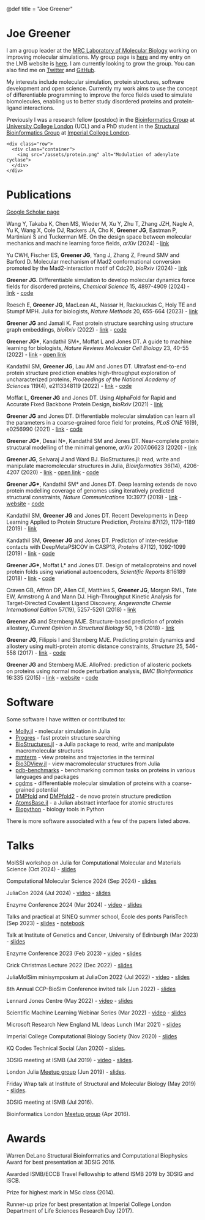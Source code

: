 @def title = "Joe Greener"

# Joe Greener

I am a group leader at the [MRC Laboratory of Molecular Biology](https://www2.mrc-lmb.cam.ac.uk) working on improving molecular simulations. My group page is [here](https://www2.mrc-lmb.cam.ac.uk/groups/greener) and my entry on the LMB website is [here](https://www2.mrc-lmb.cam.ac.uk/group-leaders/a-to-g/joe-greener). I am currently looking to grow the group. You can also find me on [Twitter](https://twitter.com/jgreener64) and [GitHub](https://github.com/jgreener64).

My interests include molecular simulation, protein structures, software development and open science. Currently my work aims to use the concept of differentiable programming to improve the force fields used to simulate biomolecules, enabling us to better study disordered proteins and protein-ligand interactions.

Previously I was a research fellow (postdoc) in the [Bioinformatics Group](http://bioinf.cs.ucl.ac.uk/introduction) at [University College London](https://www.ucl.ac.uk) (UCL) and a PhD student in the [Structural Bioinformatics Group](http://www.sbg.bio.ic.ac.uk/index.html) at [Imperial College London](https://www.imperial.ac.uk).

~~~
<div class="row">
  <div class="container">
    <img src="/assets/protein.png" alt="Modulation of adenylate cyclase">
  </div>
</div>
~~~

# Publications

[Google Scholar page](https://scholar.google.co.uk/citations?view_op=list_works&hl=en&user=IG6H3tIAAAAJ)

Wang Y, Takaba K, Chen MS, Wieder M, Xu Y, Zhu T, Zhang JZH, Nagle A, Yu K, Wang X, Cole DJ, Rackers JA, Cho K, __Greener JG__, Eastman P, Martiniani S and Tuckerman ME. On the design space between molecular mechanics and machine learning force fields, *arXiv* (2024) - [link](https://arxiv.org/abs/2409.01931)

Yu CWH, Fischer ES, __Greener JG__, Yang J, Zhang Z, Freund SMV and Barford D. Molecular mechanism of Mad2 conformational conversion promoted by the Mad2-interaction motif of Cdc20, *bioRxiv* (2024) - [link](https://www.biorxiv.org/content/10.1101/2024.03.03.583158)

__Greener JG__. Differentiable simulation to develop molecular dynamics force fields for disordered proteins, *Chemical Science* 15, 4897-4909 (2024) - [link](https://pubs.rsc.org/en/content/articlelanding/2024/sc/d3sc05230c) - [code](https://github.com/greener-group/GB99dms)

Roesch E, __Greener JG__, MacLean AL, Nassar H, Rackauckas C, Holy TE and Stumpf MPH. Julia for biologists, *Nature Methods* 20, 655-664 (2023) - [link](https://www.nature.com/articles/s41592-023-01832-z)

__Greener JG__ and Jamali K. Fast protein structure searching using structure graph embeddings, *bioRxiv* (2022) - [link](https://www.biorxiv.org/content/10.1101/2022.11.28.518224) - [code](https://github.com/greener-group/progres)

__Greener JG\*__, Kandathil SM\*, Moffat L and Jones DT. A guide to machine learning for biologists, *Nature Reviews Molecular Cell Biology* 23, 40-55 (2022) - [link](https://www.nature.com/articles/s41580-021-00407-0) - [open link](https://rdcu.be/cx9lv)

Kandathil SM, __Greener JG__, Lau AM and Jones DT. Ultrafast end-to-end protein structure prediction enables high-throughput exploration of uncharacterized proteins, *Proceedings of the National Academy of Sciences* 119(4), e2113348119 (2022) - [link](https://www.pnas.org/doi/full/10.1073/pnas.2113348119) - [code](https://github.com/psipred/DMPfold2)

Moffat L, __Greener JG__ and Jones DT. Using AlphaFold for Rapid and Accurate Fixed Backbone Protein Design, *bioRxiv* (2021) - [link](https://www.biorxiv.org/content/10.1101/2021.08.24.457549)

__Greener JG__ and Jones DT. Differentiable molecular simulation can learn all the parameters in a coarse-grained force field for proteins, *PLoS ONE* 16(9), e0256990 (2021) - [link](https://journals.plos.org/plosone/article?id=10.1371/journal.pone.0256990) - [code](https://github.com/psipred/cgdms)

__Greener JG\*__, Desai N\*, Kandathil SM and Jones DT. Near-complete protein structural modelling of the minimal genome, *arXiv* 2007.06623 (2020) - [link](https://arxiv.org/abs/2007.06623)

__Greener JG__, Selvaraj J and Ward BJ. BioStructures.jl: read, write and manipulate macromolecular structures in Julia, *Bioinformatics* 36(14), 4206-4207 (2020) - [link](https://academic.oup.com/bioinformatics/article/36/14/4206/5837108) - [open link](https://academic.oup.com/bioinformatics/advance-article/doi/10.1093/bioinformatics/btaa502/5837108?guestAccessKey=aec90643-1d43-4521-9883-4a4a669187da) - [code](https://github.com/BioJulia/BioStructures.jl)

__Greener JG\*__, Kandathil SM\* and Jones DT. Deep learning extends de novo protein modelling coverage of genomes using iteratively predicted structural constraints, *Nature Communications* 10:3977 (2019) - [link](https://www.nature.com/articles/s41467-019-11994-0) - [website](http://bioinf.cs.ucl.ac.uk/psipred) - [code](https://github.com/psipred/DMPfold)

Kandathil SM, __Greener JG__ and Jones DT. Recent Developments in Deep Learning Applied to Protein Structure Prediction, *Proteins* 87(12), 1179-1189 (2019) - [link](https://onlinelibrary.wiley.com/doi/10.1002/prot.25824)

Kandathil SM, __Greener JG__ and Jones DT. Prediction of inter-residue contacts with DeepMetaPSICOV in CASP13, *Proteins* 87(12), 1092-1099 (2019) - [link](https://onlinelibrary.wiley.com/doi/full/10.1002/prot.25779) - [code](https://github.com/psipred/DeepMetaPSICOV)

__Greener JG\*__, Moffat L\* and Jones DT. Design of metalloproteins and novel protein folds using variational autoencoders, *Scientific Reports* 8:16189 (2018) - [link](https://www.nature.com/articles/s41598-018-34533-1) - [code](https://github.com/psipred/protein-vae)

Craven GB, Affron DP, Allen CE, Matthies S, __Greener JG__, Morgan RML, Tate EW, Armstrong A and Mann DJ. High-Throughput Kinetic Analysis for Target-Directed Covalent Ligand Discovery, *Angewandte Chemie International Edition* 57(19), 5257-5261 (2018) - [link](http://onlinelibrary.wiley.com/doi/10.1002/anie.201711825/full)

__Greener JG__ and Sternberg MJE. Structure-based prediction of protein allostery, *Current Opinion in Structural Biology* 50, 1-8 (2018) - [link](http://www.sciencedirect.com/science/article/pii/S0959440X17301252)

__Greener JG__, Filippis I and Sternberg MJE. Predicting protein dynamics and allostery using multi-protein atomic distance constraints, *Structure* 25, 546-558 (2017) - [link](http://www.cell.com/structure/fulltext/S0969-2126(17)30008-4) - [code](https://github.com/jgreener64/ProteinEnsembles.jl)

__Greener JG__ and Sternberg MJE. AlloPred: prediction of allosteric pockets on proteins using normal mode perturbation analysis, *BMC Bioinformatics* 16:335 (2015) - [link](http://bmcbioinformatics.biomedcentral.com/articles/10.1186/s12859-015-0771-1) - [website](http://www.sbg.bio.ic.ac.uk/allopred/home) - [code](https://github.com/jgreener64/allopred)

# Software

Some software I have written or contributed to:
- [Molly.jl](https://github.com/JuliaMolSim/Molly.jl) - molecular simulation in Julia
- [Progres](https://github.com/greener-group/progres) - fast protein structure searching
- [BioStructures.jl](https://github.com/BioJulia/BioStructures.jl) - a Julia package to read, write and manipulate macromolecular structures
- [mmterm](https://github.com/jgreener64/mmterm) - view proteins and trajectories in the terminal
- [Bio3DView.jl](https://github.com/jgreener64/Bio3DView.jl) - view macromolecular structures from Julia
- [pdb-benchmarks](https://github.com/jgreener64/pdb-benchmarks) - benchmarking common tasks on proteins in various languages and packages
- [cgdms](https://github.com/psipred/cgdms) - differentiable molecular simulation of proteins with a coarse-grained potential
- [DMPfold](https://github.com/psipred/DMPfold) and [DMPfold2](https://github.com/psipred/DMPfold2) - de novo protein structure prediction
- [AtomsBase.jl](https://github.com/JuliaMolSim/AtomsBase.jl) - a Julian abstract interface for atomic structures
- [Biopython](http://biopython.org) - biology tools in Python

There is more software associated with a few of the papers listed above.

# Talks

MolSSI workshop on Julia for Computational Molecular and Materials Science (Oct 2024) - [slides](https://docs.google.com/presentation/d/1KSs22jJL2lYCQE3qKgEuZGYLLCoLB7XpRpN4jJu4a6I/edit?usp=sharing)

Computational Molecular Science 2024 (Sep 2024) - [slides](https://docs.google.com/presentation/d/1IJCnm6Q3XAN-CxlcEYXPuzPxLvfGp_EKnozutMI29Dg/edit?usp=sharing)

JuliaCon 2024 (Jul 2024) - [video](https://www.youtube.com/watch?v=XTE5HSo-jx8) - [slides](https://docs.google.com/presentation/d/1E7Ez4WQAOfizXirQdsILZp1UZfgV0U_BBoxEQm86ZVE/edit?usp=sharing)

Enzyme Conference 2024 (Mar 2024) - [video](https://www.youtube.com/live/fRZwgVbcdv8?si=xtBI_mNkLewFSgdG&t=2641) - [slides](https://docs.google.com/presentation/d/1az51CuXO-X3vDraJrASUK5Vn5fK8r2ijLJPvBze0sfE/edit?usp=sharing)

Talks and practical at SINEQ summer school, École des ponts ParisTech (Sep 2023) - [slides](https://docs.google.com/presentation/d/1SjzRi7jFbgFwP9kupwdtkxmr2x0OWjzzXwnoenCcCQg/edit?usp=sharing) - [notebook](https://github.com/noeblassel/SINEQSummerSchool2023/blob/main/notebooks/molly_average.ipynb)

Talk at Institute of Genetics and Cancer, University of Edinburgh (Mar 2023) - [slides](https://docs.google.com/presentation/d/11naV12vWIZ3TlmaX8-IB4nx6vUOwLXdcvZWABLPd09A/edit?usp=sharing)

Enzyme Conference 2023 (Feb 2023) - [video](https://www.youtube.com/watch?v=6G97jDVPlYc) - [slides](https://docs.google.com/presentation/d/1xsi2tbOJ3ceHu8-4izIMmo6M5EfnU1BrVwEtRBybZIM/edit?usp=sharing)

Crick Christmas Lecture 2022 (Dec 2022) - [slides](https://docs.google.com/presentation/d/1ilWqWmYNuuMeO-vhJqukBaGfW9FXa7WeFyykKuZmmzc/edit?usp=sharing)

JuliaMolSim minisymposium at JuliaCon 2022 (Jul 2022) - [video](https://youtu.be/trapn-yIv8g?t=1889) - [slides](https://docs.google.com/presentation/d/1Wkurom5G2N_qwqNueGwLCyYmpETT6dyeuW6UfUlrb5A/edit?usp=sharing)

8th Annual CCP-BioSim Conference invited talk (Jun 2022) - [slides](https://docs.google.com/presentation/d/1thJOrj8kAWKxLRWAEcDZ1tng0d2E4IWIyfJ4yot6wPs/edit?usp=sharing)

Lennard Jones Centre (May 2022) - [video](https://www.youtube.com/watch?v=0MLl6mQWtEQ) - [slides](https://docs.google.com/presentation/d/1jf9Zt58D1TWdc9p6YPxtGRNtlddvkSr8shWU5rTgIFM/edit?usp=sharing)

Scientific Machine Learning Webinar Series (Mar 2022) - [video](https://www.cmu.edu/aced/sciML.html) - [slides](https://docs.google.com/presentation/d/1Ukvmyt2tUPmGV6ryIgvuGMnJy5-b9awlmiPJfdMm4uQ/edit?usp=sharing)

Microsoft Research New England ML Ideas Lunch (Mar 2021) - [slides](https://docs.google.com/presentation/d/1FkSsUWMBQTbiGhc1u30qRcj25CslL5xnt9gAyqIcRjM/edit?usp=sharing)

Imperial College Computational Biology Society (Nov 2020) - [slides](https://docs.google.com/presentation/d/1zkJ8UwSwu2nsjIwHvIiTXL2z4fyxs_kJDjxjwoB8vBo/edit?usp=sharing)

KQ Codes Technical Social (Jan 2020) - [slides](https://docs.google.com/presentation/d/1wWdqTR1Ifls-psjcj-Euv6LY7Z5LWBei7VsiqPlB46E/edit?usp=sharing).

3DSIG meeting at ISMB (Jul 2019) - [video](https://www.youtube.com/watch?v=apv5YPM0HqY&list=PLmX8XnLr6zeHO2l7Gki56qjGxhhHYljin&index=17) - [slides](https://docs.google.com/presentation/d/1akuaq1QHbCVdxshmrtbJm6xssRZ3PwOYcR0PviU6YWg/edit?usp=sharing).

London Julia [Meetup group](https://www.meetup.com/London-Julia-User-Group/events/262441283) (Jun 2019) - [slides](https://docs.google.com/presentation/d/13KxvnwR-XFMFyUSth1hsXSoW0Zx5XLzds6fci7RUUDQ/edit?usp=sharing).

Friday Wrap talk at Institute of Structural and Molecular Biology (May 2019) - [slides](https://docs.google.com/presentation/d/1PAagp9hPXTT3ks1iOvFKOyw0TOD_ZyF9dSmvoVVudVg/edit?usp=sharing).

3DSIG meeting at ISMB (Jul 2016).

Bioinformatics London [Meetup group](https://www.meetup.com/Bioinformatics-London/events/230436340) (Apr 2016).

# Awards

Warren DeLano Structural Bioinformatics and Computational Biophysics Award for best presentation at 3DSIG 2016.

Awarded ISMB/ECCB Travel Fellowship to attend ISMB 2019 by 3DSIG and ISCB.

Prize for highest mark in MSc class (2014).

Runner-up prize for best presentation at Imperial College London Department of Life Sciences Research Day (2017).
